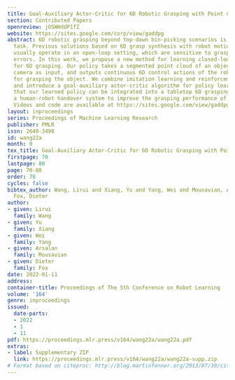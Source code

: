 ```yaml
---
title: Goal-Auxiliary Actor-Critic for 6D Robotic Grasping with Point Clouds
section: Contributed Papers
openreview: jOSWHddP1fZ
website: https://sites.google.com/corp/view/gaddpg
abstract: 6D robotic grasping beyond top-down bin-picking scenarios is a challenging
  task. Previous solutions based on 6D grasp synthesis with robot motion planning
  usually operate in an open-loop setting, which are sensitive to grasp synthesis
  errors. In this work, we propose a new method for learning closed-loop control policies
  for 6D grasping. Our policy takes a segmented point cloud of an object from an egocentric
  camera as input, and outputs continuous 6D control actions of the robot gripper
  for grasping the object. We combine imitation learning and reinforcement learning
  and introduce a goal-auxiliary actor-critic algorithm for policy learning. We demonstrate
  that our learned policy can be integrated into a tabletop 6D grasping system and
  a human-robot handover system to improve the grasping performance of unseen objects.
  Videos and code are available at https://sites.google.com/view/gaddpg.
layout: inproceedings
series: Proceedings of Machine Learning Research
publisher: PMLR
issn: 2640-3498
id: wang22a
month: 0
tex_title: Goal-Auxiliary Actor-Critic for 6D Robotic Grasping with Point Clouds
firstpage: 70
lastpage: 80
page: 70-80
order: 70
cycles: false
bibtex_author: Wang, Lirui and Xiang, Yu and Yang, Wei and Mousavian, Arsalan and
  Fox, Dieter
author:
- given: Lirui
  family: Wang
- given: Yu
  family: Xiang
- given: Wei
  family: Yang
- given: Arsalan
  family: Mousavian
- given: Dieter
  family: Fox
date: 2022-01-11
address:
container-title: Proceedings of The 5th Conference on Robot Learning
volume: '164'
genre: inproceedings
issued:
  date-parts:
  - 2022
  - 1
  - 11
pdf: https://proceedings.mlr.press/v164/wang22a/wang22a.pdf
extras:
- label: Supplementary ZIP
  link: https://proceedings.mlr.press/v164/wang22a/wang22a-supp.zip
# Format based on citeproc: http://blog.martinfenner.org/2013/07/30/citeproc-yaml-for-bibliographies/
---
```

